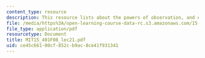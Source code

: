 ```yaml
---
content_type: resource
description: This resource lists about the powers of observation, and efficient markets.
file: /media/https%3A/open-learning-course-data-rc.s3.amazonaws.com/15-401-finance-theory-i-fall-2008/ce45c66100cf852cb9ac8ce41f931341_MIT15_401F08_lec21.pdf
file_type: application/pdf
resourcetype: Document
title: MIT15_401F08_lec21.pdf
uid: ce45c661-00cf-852c-b9ac-8ce41f931341
---
```

